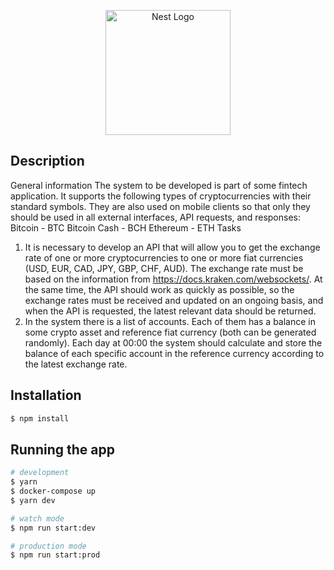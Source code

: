 <p align="center">
  <a href="http://nestjs.com/" target="blank"><img src="https://nestjs.com/img/logo-small.svg" width="200" alt="Nest Logo" /></a>
</p>

## Description

General information
  The system to be developed is part of some fintech application. It supports the following
  types of cryptocurrencies with their standard symbols. They are also used on mobile
  clients so that only they should be used in all external interfaces, API requests, and
  responses: 
  Bitcoin - BTC
  Bitcoin Cash - BCH
  Ethereum - ETH
Tasks
  1. It is necessary to develop an API that will allow you to get the exchange rate of one
  or more cryptocurrencies to one or more fiat currencies (USD, EUR, CAD, JPY,
  GBP, CHF, AUD). The exchange rate must be based on the information from
  https://docs.kraken.com/websockets/. At the same time, the API should work as
  quickly as possible, so the exchange rates must be received and updated on an
  ongoing basis, and when the API is requested, the latest relevant data should be
  returned.
  2. In the system there is a list of accounts. Each of them has a balance in some
  crypto asset and reference fiat currency (both can be generated randomly). Each
  day at 00:00 the system should calculate and store the balance of each specific
  account in the reference currency according to the latest exchange rate.

## Installation

```bash
$ npm install
```

## Running the app

```bash
# development
$ yarn
$ docker-compose up
$ yarn dev

# watch mode
$ npm run start:dev

# production mode
$ npm run start:prod
```
